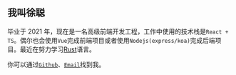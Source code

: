 ## 我叫徐聪

毕业于 2021 年，现在是一名高级前端开发工程，工作中使用的技术栈是`React + TS`。偶尔也会使用`Vue`完成前端项目或者使用`Nodejs(express/koa)`完成后端项目。最近在努力学习[Rust](https://www.rust-lang.org)语言。

你可以通过[`Github`](https://github.com/xuerzong)、[`Email`](mailto:xuerzong@gmail.com)找到我。

